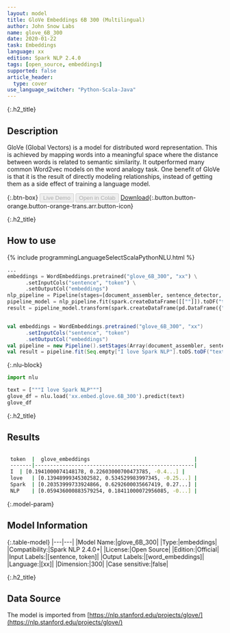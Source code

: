 ```yaml
---
layout: model
title: GloVe Embeddings 6B 300 (Multilingual)
author: John Snow Labs
name: glove_6B_300
date: 2020-01-22
task: Embeddings
language: xx
edition: Spark NLP 2.4.0
tags: [open_source, embeddings]
supported: false
article_header:
  type: cover
use_language_switcher: "Python-Scala-Java"
---
```


{:.h2_title}
## Description
GloVe (Global Vectors) is a model for distributed word representation. This is achieved by mapping words into a meaningful space where the distance between words is related to semantic similarity. It outperformed many common Word2vec models on the word analogy task. One benefit of GloVe is that it is the result of directly modeling relationships, instead of getting them as a side effect of training a language model.

{:.btn-box}
<button class="button button-orange" disabled>Live Demo</button>
<button class="button button-orange" disabled>Open in Colab</button>
[Download](https://s3.amazonaws.com/auxdata.johnsnowlabs.com/public/models/glove_6B_300_xx_2.4.0_2.4_1579698630432.zip){:.button.button-orange.button-orange-trans.arr.button-icon}

{:.h2_title}
## How to use

<div class="tabs-box" markdown="1">

{% include programmingLanguageSelectScalaPythonNLU.html %}

```python
...
embeddings = WordEmbeddings.pretrained("glove_6B_300", "xx") \
      .setInputCols("sentence", "token") \
      .setOutputCol("embeddings")
nlp_pipeline = Pipeline(stages=[document_assembler, sentence_detector, tokenizer, embeddings])
pipeline_model = nlp_pipeline.fit(spark.createDataFrame([[""]]).toDF("text"))
result = pipeline_model.transform(spark.createDataFrame(pd.DataFrame({"text": ["""I love Spark NLP"""]})))
```

```scala

val embeddings = WordEmbeddings.pretrained("glove_6B_300", "xx")
      .setInputCols("sentence", "token")
      .setOutputCol("embeddings")
val pipeline = new Pipeline().setStages(Array(document_assembler, sentence_detector, tokenizer, embeddings))
val result = pipeline.fit(Seq.empty["I love Spark NLP"].toDS.toDF("text")).transform(data)
```

{:.nlu-block}
```python
import nlu

text = ["""I love Spark NLP"""]
glove_df = nlu.load('xx.embed.glove.6B_300').predict(text)
glove_df
```

</div>

{:.h2_title}
## Results
```bash

 token  |  glove_embeddings                                  |
 -------|----------------------------------------------------|
 I	| [0.1941000074148178, 0.22603000700473785, -0.4...] |
 love	| [0.13948999345302582, 0.534529983997345, -0.25...] |
 Spark	| [0.20353999733924866, 0.6292600035667419, 0.27...] |
 NLP	| [0.059436000883579254, 0.18411000072956085, -0...] |
```

{:.model-param}
## Model Information

{:.table-model}
|---|---|
|Model Name:|glove_6B_300|
|Type:|embeddings|
|Compatibility:|Spark NLP 2.4.0+|
|License:|Open Source|
|Edition:|Official|
|Input Labels:|[sentence, token]|
|Output Labels:|[word_embeddings]|
|Language:|[xx]|
|Dimension:|300|
|Case sensitive:|false|

{:.h2_title}
## Data Source
The model is imported from [https://nlp.stanford.edu/projects/glove/](https://nlp.stanford.edu/projects/glove/)
